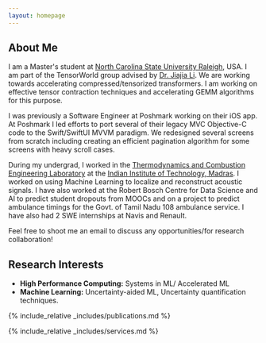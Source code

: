 ```yaml
---
layout: homepage
---
```


## About Me

I am a Master's student at [North Carolina State University Raleigh](https://ncsu.edu), USA. I am part of the TensorWorld group advised by [Dr. Jiajia Li](https://fruitfly1026.github.io/). We are working towards accelerating compressed/tensorized transformers. I am working on effective tensor contraction techniques and accelerating GEMM algorithms for this purpose.

I was previously a Software Engineer at Poshmark working on their iOS app. At Poshmark I led efforts to port several of their legacy MVC Objective-C code to the Swift/SwiftUI MVVM paradigm. We redesigned several screens from scratch including creating an efficient pagination algorithm for some screens with heavy scroll cases.

During my undergrad, I worked in the [Thermodynamics and Combustion Engineering Laboratory](https://sites.google.com/site/jetflowacoustics/welcome-to-prof-srinivasans-homepage/research-areas-and-facilities?authuser=0) at the [Indian Institute of Technology, Madras](https://iitm.ac.in). I worked on using Machine Learning to localize and reconstruct acoustic signals. I have also worked at the Robert Bosch Centre for Data Science and AI to predict student dropouts from MOOCs and on a project to predict ambulance timings for the Govt. of Tamil Nadu 108 ambulance service. I have also had 2 SWE internships at Navis and Renault.

Feel free to shoot me an email to discuss any opportunities/for research collaboration!

## Research Interests

- **High Performance Computing:** Systems in ML/ Accelerated ML
- **Machine Learning:** Uncertainty-aided ML, Uncertainty quantification techniques.

{% include_relative _includes/publications.md %}

{% include_relative _includes/services.md %}
